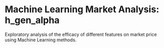 # Machine Learning Market Analysis: h_gen_alpha

Exploratory analysis of the efficacy of different features on market price using Machine Learning methods.
